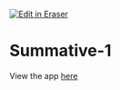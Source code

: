 <p><a target="_blank" href="https://app.eraser.io/workspace/2t1qZMTObvEXunLBE1zX" id="edit-in-eraser-github-link"><img alt="Edit in Eraser" src="https://firebasestorage.googleapis.com/v0/b/second-petal-295822.appspot.com/o/images%2Fgithub%2FOpen%20in%20Eraser.svg?alt=media&amp;token=968381c8-a7e7-472a-8ed6-4a6626da5501"></a></p>

# Summative-1
View the app [here]([﻿https://summative-1.streamlit.app/](https://summative-1.streamlit.app/))



<!--- Eraser file: https://app.eraser.io/workspace/2t1qZMTObvEXunLBE1zX --->